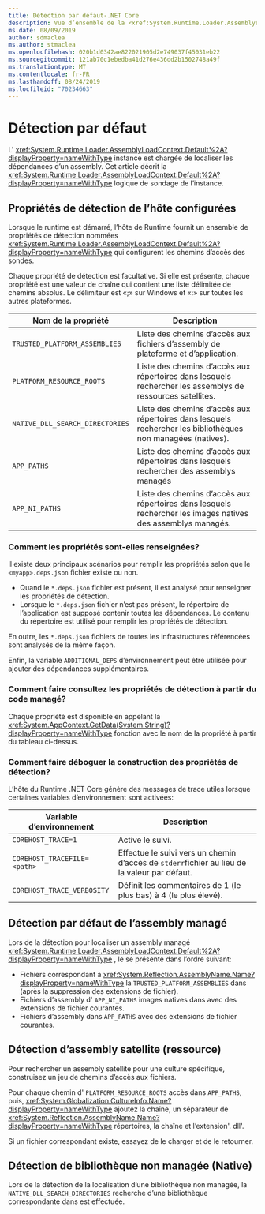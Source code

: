 ```yaml
---
title: Détection par défaut-.NET Core
description: Vue d’ensemble de la <xref:System.Runtime.Loader.AssemblyLoadContext.Default%2A?displayProperty=nameWithType> logique de sondage de .net Core pour localiser les dépendances.
ms.date: 08/09/2019
author: sdmaclea
ms.author: stmaclea
ms.openlocfilehash: 020b1d0342ae822021905d2e749037f45031eb22
ms.sourcegitcommit: 121ab70c1ebedba41d276e436dd2b1502748a49f
ms.translationtype: MT
ms.contentlocale: fr-FR
ms.lasthandoff: 08/24/2019
ms.locfileid: "70234663"
---
```

# <a name="default-probing"></a>Détection par défaut

L' <xref:System.Runtime.Loader.AssemblyLoadContext.Default%2A?displayProperty=nameWithType> instance est chargée de localiser les dépendances d’un assembly. Cet article décrit la <xref:System.Runtime.Loader.AssemblyLoadContext.Default%2A?displayProperty=nameWithType> logique de sondage de l’instance.

## <a name="host-configured-probing-properties"></a>Propriétés de détection de l’hôte configurées

Lorsque le runtime est démarré, l’hôte de Runtime fournit un ensemble de propriétés de détection nommées <xref:System.Runtime.Loader.AssemblyLoadContext.Default%2A?displayProperty=nameWithType> qui configurent les chemins d’accès des sondes.

Chaque propriété de détection est facultative.  Si elle est présente, chaque propriété est une valeur de chaîne qui contient une liste délimitée de chemins absolus. Le délimiteur est «;» sur Windows et «:» sur toutes les autres plateformes.

|Nom de la propriété                 |Description  |
|------------------------------|---------|
|`TRUSTED_PLATFORM_ASSEMBLIES`   | Liste des chemins d’accès aux fichiers d’assembly de plateforme et d’application. |
|`PLATFORM_RESOURCE_ROOTS`       | Liste des chemins d’accès aux répertoires dans lesquels rechercher les assemblys de ressources satellites. |
|`NATIVE_DLL_SEARCH_DIRECTORIES` | Liste des chemins d’accès aux répertoires dans lesquels rechercher les bibliothèques non managées (natives).        |
|`APP_PATHS`                     | Liste des chemins d’accès aux répertoires dans lesquels rechercher des assemblys managés |
|`APP_NI_PATHS`                  | Liste des chemins d’accès aux répertoires dans lesquels rechercher les images natives des assemblys managés. |

### <a name="how-are-the-properties-populated"></a>Comment les propriétés sont-elles renseignées?

Il existe deux principaux scénarios pour remplir les propriétés selon que le `<myapp>.deps.json` fichier existe ou non.

- Quand le `*.deps.json` fichier est présent, il est analysé pour renseigner les propriétés de détection.
- Lorsque le `*.deps.json` fichier n’est pas présent, le répertoire de l’application est supposé contenir toutes les dépendances. Le contenu du répertoire est utilisé pour remplir les propriétés de détection.

En outre, les `*.deps.json` fichiers de toutes les infrastructures référencées sont analysés de la même façon.

Enfin, la variable `ADDITIONAL_DEPS` d’environnement peut être utilisée pour ajouter des dépendances supplémentaires.

### <a name="how-do-i-see-the-probing-properties-from-managed-code"></a>Comment faire consultez les propriétés de détection à partir du code managé?

Chaque propriété est disponible en appelant la <xref:System.AppContext.GetData(System.String)?displayProperty=nameWithType> fonction avec le nom de la propriété à partir du tableau ci-dessus.

### <a name="how-do-i-debug-the-probing-properties-construction"></a>Comment faire déboguer la construction des propriétés de détection?

L’hôte du Runtime .NET Core génère des messages de trace utiles lorsque certaines variables d’environnement sont activées:

|Variable d’environnement        |Description  |
|----------------------------|---------|
|`COREHOST_TRACE=1`          |Active le suivi.|
|`COREHOST_TRACEFILE=<path>` |Effectue le suivi vers un chemin d’accès de `stderr`fichier au lieu de la valeur par défaut.|
|`COREHOST_TRACE_VERBOSITY`  |Définit les commentaires de 1 (le plus bas) à 4 (le plus élevé).|

## <a name="managed-assembly-default-probing"></a>Détection par défaut de l’assembly managé

Lors de la détection pour localiser un assembly managé <xref:System.Runtime.Loader.AssemblyLoadContext.Default%2A?displayProperty=nameWithType> , le se présente dans l’ordre suivant:
- Fichiers correspondant à <xref:System.Reflection.AssemblyName.Name?displayProperty=nameWithType> la `TRUSTED_PLATFORM_ASSEMBLIES` dans (après la suppression des extensions de fichier).
- Fichiers d’assembly d' `APP_NI_PATHS` images natives dans avec des extensions de fichier courantes.
- Fichiers d’assembly dans `APP_PATHS` avec des extensions de fichier courantes.

## <a name="satellite-resource-assembly-probing"></a>Détection d’assembly satellite (ressource)

Pour rechercher un assembly satellite pour une culture spécifique, construisez un jeu de chemins d’accès aux fichiers.

Pour chaque chemin d' `PLATFORM_RESOURCE_ROOTS` accès dans `APP_PATHS`, puis, <xref:System.Globalization.CultureInfo.Name?displayProperty=nameWithType> ajoutez la chaîne, un séparateur de <xref:System.Reflection.AssemblyName.Name?displayProperty=nameWithType> répertoires, la chaîne et l’extension'. dll'.

Si un fichier correspondant existe, essayez de le charger et de le retourner.

## <a name="unmanaged-native-library-probing"></a>Détection de bibliothèque non managée (Native)

Lors de la détection de la localisation d’une bibliothèque non managée, la `NATIVE_DLL_SEARCH_DIRECTORIES` recherche d’une bibliothèque correspondante dans est effectuée.
